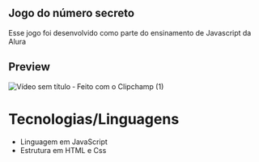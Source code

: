 ## Jogo do número secreto

Esse jogo foi desenvolvido como parte do ensinamento de Javascript da Alura

## Preview

![Vídeo sem título ‐ Feito com o Clipchamp (1)](https://github.com/user-attachments/assets/22bb1223-1291-4f01-832e-437bcc9f4507)

# Tecnologias/Linguagens

- Linguagem em JavaScript
- Estrutura em HTML e Css
